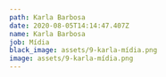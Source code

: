 ```yaml
---
path: Karla Barbosa
date: 2020-08-05T14:14:47.407Z
name: Karla Barbosa
job: Mídia
black_image: assets/9-karla-mídia.png
image: assets/9-karla-mídia.png
---
```

